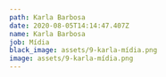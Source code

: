 ```yaml
---
path: Karla Barbosa
date: 2020-08-05T14:14:47.407Z
name: Karla Barbosa
job: Mídia
black_image: assets/9-karla-mídia.png
image: assets/9-karla-mídia.png
---
```

